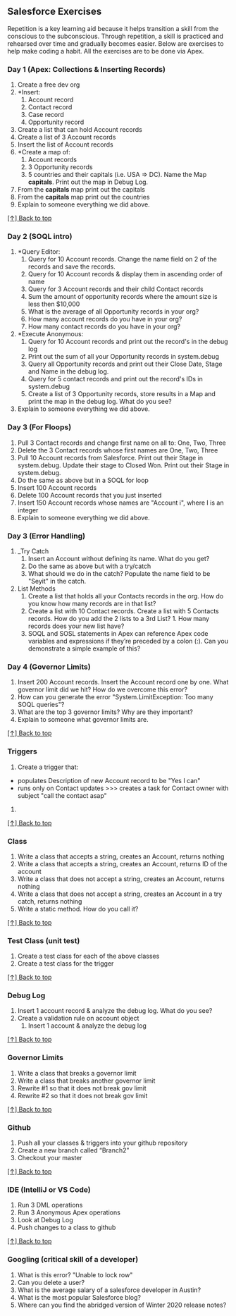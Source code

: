 ## Salesforce Exercises

Repetition is a key learning aid because it helps transition a skill from the conscious to the subconscious. Through repetition, a skill is practiced and rehearsed over time and gradually becomes easier. Below are exercises to help make coding a habit. All the exercises are to be done via Apex.

### Day 1 (Apex: Collections & Inserting Records)
1. Create a free dev org
1. *Insert:
   1. Account record
   1. Contact record
   1. Case record
   1. Opportunity record
1. Create a list that can hold Account records
1. Create a list of 3 Account records
1. Insert the list of Account records
1. *Create a map of:
   1. Account records
   1. 3 Opportunity records
   1. 5 countries and their capitals (i.e. USA => DC). Name the Map **capitals**. Print out the map in Debug Log.
1. From the **capitals** map print out the capitals
1. From the **capitals** map print out the countries
1. Explain to someone everything we did above.

[[↑] Back to top](#salesforce-exercises)

### Day 2 (SOQL intro)
1. *Query Editor:
   1. Query for 10 Account records. Change the name field on 2 of the records and save the records.
   1. Query for 10 Account records & display them in ascending order of name
   1. Query for 3 Account records and their child Contact records
   1. Sum the amount of opportunity records where the amount size is less then $10,000
   1. What is the average of all Opportunity records in your org?
   1. How many account records do you have in your org?
   1. How many contact records do you have in your org?
1. *Execute Anonymous:
   1. Query for 10 Account records and print out the record's in the debug log
   1. Print out the sum of all your Opportunity records in system.debug
   1. Query all Opportunity records and print out their Close Date, Stage and Name in the debug log.
   1. Query for 5 contact records and print out the record's IDs in system.debug
   1. Create a list of 3 Opportunity records, store results in a Map and print the map in the debug log. What do you see?
1. Explain to someone everything we did above.

### Day 3 (For Floops)
1. Pull 3 Contact records and change first name on all to: One, Two, Three
1. Delete the 3 Contact records whose first names are One, Two, Three
1. Pull 10 Account records from Salesforce. Print out their Stage in system.debug. Update their stage to Closed Won. Print out their Stage in system.debug.
1. Do the same as above but in a SOQL for loop
1. Insert 100 Account records
1. Delete 100 Account records that you just inserted
1. Insert 150 Account records whose names are "Account i", where I is an integer
1. Explain to someone everything we did above.

### Day 3 (Error Handling)
1. _Try Catch
   1. Insert an Account without defining its name. What do you get?
   1. Do the same as above but with a try/catch
   1. What should we do in the catch? Populate the name field to be "Seyit" in the catch.
1. List Methods
   1. Create a list that holds all your Contacts records in the org. How do you know how many records are in that list?
   1. Create a list with 10 Contact records. Create a list with 5 Contacts records. How do you add the 2 lists to a 3rd List?    1. How many records does your new list have?
   1. SOQL and SOSL statements in Apex can reference Apex code variables and expressions if they’re preceded by a colon (:). Can you demonstrate a simple example of this?

### Day 4 (Governor Limits)
1. Insert 200 Account records. Insert the Account record one by one. What governor limit did we hit? How do we overcome this error?
1. How can you generate the error "System.LimitException: Too many SOQL queries"?
1. What are the top 3 governor limits? Why are they important?
1. Explain to someone what governor limits are.

[[↑] Back to top](#salesforce-exercises)

### Triggers
1. Create a trigger that:
* populates Description of new Account record to be "Yes I can"
* runs only on Contact updates >>> creates a task for Contact owner with subject "call the contact asap"
1. 

[[↑] Back to top](#salesforce-exercises)

### Class
1. Write a class that accepts a string, creates an Account, returns nothing
2. Write a class that accepts a string, creates an Account, returns ID of the account
3. Write a class that does not accept a string, creates an Account, returns nothing
4. Write a class that does not accept a string, creates an Account in a try catch, returns nothing
5. Write a static method. How do you call it?

[[↑] Back to top](#salesforce-exercises)

### Test Class (unit test)
1. Create a test class for each of the above classes
2. Create a test class for the trigger

[[↑] Back to top](#salesforce-exercises)

### Debug Log
1. Insert 1 account record & analyze the debug log. What do you see?
2. Create a validation rule on account object
   1. Insert 1 account & analyze the debug log

[[↑] Back to top](#salesforce-exercises)

### Governor Limits
1. Write a class that breaks a governor limit
2. Write a class that breaks another governor limit
3. Rewrite #1 so that it does not break gov limit
4. Rewrite #2 so that it does not break gov limit

[[↑] Back to top](#salesforce-exercises)

### Github
1. Push all your classes & triggers into your github repository
2. Create a new branch called “Branch2”
3. Checkout your master

[[↑] Back to top](#salesforce-exercises)

### IDE (IntelliJ or VS Code)
1. Run 3 DML operations 
2. Run 3 Anonymous Apex operations
3. Look at Debug Log
4. Push changes to a class to github

[[↑] Back to top](#salesforce-exercises)

### Googling (critical skill of a developer)
1. What is this error? "Unable to lock row"
2. Can you delete a user?
3. What is the average salary of a salesforce developer in Austin?
4. What is the most popular Salesforce blog?
5. Where can you find the abridged version of Winter 2020 release notes?


